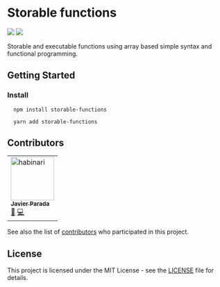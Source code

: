 # Storable functions

[![](https://img.shields.io/github/license/habinari/storable-functions.js.svg?style=flat-square)](https://github.com/habinari/storable-functions.js/blob/master/LICENSE)
![](https://img.shields.io/badge/PRs-welcome-green.svg?style=flat-square)

Storable and executable functions using array based simple syntax and functional programming.

## Getting Started

### Install

```Shell
  npm install storable-functions
```

```Shell
  yarn add storable-functions
```

## Contributors

<table cellspacing="0" cellpadding="1">
    <tr>
        <td>
            <a href="https://github.com/habinari"><img src="https://avatars3.githubusercontent.com/u/19194763?s=460&v=4"
                    width="100px;" height="100px;" alt="habinari" /><br /><sub><b>Javier Parada</b></sub></a>
                <br/>
                <a href="#" title="Ideas">🤔</a>
                <a href="#" title="Code">💻</a>
        </td>
    </tr>
</table>

See also the list of [contributors](https://github.com/habinari/storable-functions.js/contributors) who participated in this project.

## License

This project is licensed under the MIT License - see the [LICENSE]([LICENSE.md](https://github.com/habinari/storable-functions.js/blob/master/LICENSE)) file for details.

